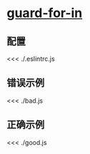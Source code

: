 # [guard-for-in](https://eslint.org/docs/rules/guard-for-in)

## 配置

<<< ./.eslintrc.js

## 错误示例

<<< ./bad.js

## 正确示例

<<< ./good.js
